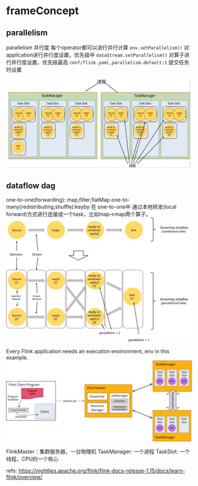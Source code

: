 # frameConcept

## parallelism
parallelism 并行度 每个operator都可以进行并行计算
`env.setParallelism()` 对application进行并行度设置，优先级中
`dataStream.setParallelism()` 对算子进行并行度设置，优先级最高
`conf/flink.yaml,parallelism.default:1` 提交任务时设置


![](./frameConcept/3.png)

## dataflow dag
one-to-one(forwarding): map,filter,flatMap 
one-to-many(redistributing,shuffle):keyby
在 one-to-one中 通过本地转发(local forward)方式进行连接成一个task，比如map->map两个算子。
![](./frameConcept/1.svg)

Every Flink application needs an execution environment, env in this example.
![](./frameConcept/2.svg)


FlinkMaster：集群服务器，一台物理机
TaskManager: 一个进程
TaskSlot: 一个线程，CPU的一个核心




refs:
https://nightlies.apache.org/flink/flink-docs-release-1.15/docs/learn-flink/overview/
